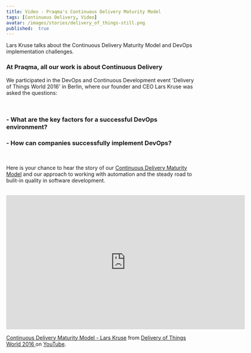 ```yaml
---
title: Video - Praqma's Continuous Delivery Maturity Model
tags: [Continuous Delivery, Video]
avatar: /images/stories/delivery_of_things-still.png
published:  true
---
```


Lars Kruse talks about the Continuous Delivery Maturity Model and DevOps implementation challenges.

<!--break-->


### At Praqma, all our work is about Continuous Delivery

We participated in the DevOps and Continuous Development event 'Delivery of Things World 2016' in Berlin, where our founder and CEO Lars Kruse was asked the questions:

<br/>

### - What are the key factors for a successful DevOps environment?

### - How can companies successfully implement DevOps?


<br/>


Here is your chance to hear the story of our [Continuous Delivery Maturity Model](http://code-maturity.praqma.com/) and our approach to working with automation and the steady road to bulit-in quality in software development.

<br/>


<iframe width="640" height="360" src="https://www.youtube.com/embed/wtOahBUaUNs" frameborder="0" allowfullscreen></iframe>
<p><a href="https://www.youtube.com/watch?v=wtOahBUaUNs">Continuous Delivery Maturity Model - Lars Kruse</a> from <a href="http://deliveryofthingsworld.com/en/">Delivery of Things World 2016 </a> on <a href="https://www.youtube.com/">YouTube</a>.</p>
